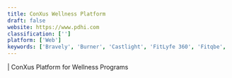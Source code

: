 ```yaml
---
title: ConXus Wellness Platform
draft: false 
website: https://www.pdhi.com
classification: ['']
platform: ['Web']
keywords: ['Bravely', 'Burner', 'Castlight', 'FitLyfe 360', 'Fitqbe', 'Grokker', 'Healthper', 'IncentFit', 'LifeDojo', 'Limeade ONE', 'Redbrick Health', 'Sprout', 'StayWell', 'Training Amigo', 'WellRight', 'WellSuite IV Health Risk Assessments']
---
```

| ConXus Platform for Wellness Programs